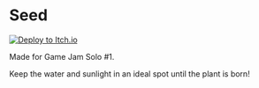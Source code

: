 # Seed

[![Deploy to Itch.io](https://github.com/fubblea/seed/actions/workflows/ci.yml/badge.svg)](https://github.com/fubblea/seed/actions/workflows/ci.yml)

Made for Game Jam Solo #1.

Keep the water and sunlight in an ideal spot until the plant is born!
